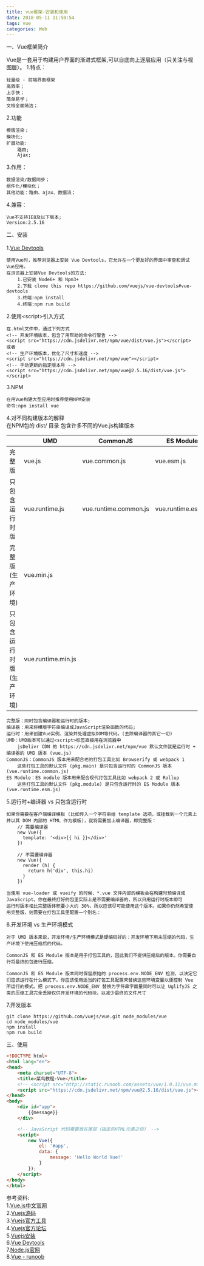 ```yaml
---
title: vue框架-安装和使用
date: 2018-05-11 11:50:54
tags: vue
categories: Web
---
```


一、Vue框架简介

<!--more-->

Vue是一套用于构建用户界面的渐进式框架,可以自底向上逐层应用（只关注与视图层）。
1.特点：	
	
	轻量级 - 前端界面框架
	高效率；
	上手快；
	简单易学；
	文档全面简洁；
2.功能
	
	模版渲染；
	模块化;
	扩展功能:
		路由;
		Ajax;
3.作用：

	数据渲染/数据同步；
	组件化/模块化；
	其他功能：路由、ajax、数据流；
4.兼容：
	
	Vue不支持IE8及以下版本;
	Version:2.5.16
	
二、安装<br>	
1.[Vue Devtools](https://github.com/vuejs/vue-devtools#vue-devtools)

	使用Vue时，推荐浏览器上安装	Vue Devtools，它允许在一个更友好的界面中审查和调试Vue应用。
	在浏览器上安装Vue Devtools的方法:
		1.已安装 Node6+ 和 Npm3+ 
		2.下载 clone this repo https://github.com/vuejs/vue-devtools#vue-devtools
		3.终端:npm install
		4.终端:npm run build
2.使用&lt;script&gt;引入方式
	
	在.html文件中，通过下列方式
	<!-- 开发环境版本，包含了用帮助的命令行警告 -->
	<script src="https://cdn.jsdelivr.net/npm/vue/dist/vue.js"></script>
	或者
	<!-- 生产环境版本，优化了尺寸和速度 -->
	<script src="https://cdn.jsdelivr.net/npm/vue"></script>
	<!-- 手动更新的指定版本号 -->
	<script src="https://cdn.jsdelivr.net/npm/vue@2.5.16/dist/vue.js"></script>
3.NPM 
	
	在用Vue构建大型应用时推荐使用NPM安装
	命令:npm install vue
4.对不同构建版本的解释<br>
在NPM包的 dist/ 目录 包含许多不同的Vue.js构建版本<br>

||UMD|CommonJS|ES Module|
|---|---|---|---|
|完整版|vue.js|vue.common.js|vue.esm.js|
|只包含运行时版|vue.runtime.js|vue.runtime.common.js|vue.runtime.esm.js|
|完整版(生产环境)|vue.min.js|||
|只包含运行时版(生产环境)|vue.runtime.min.js|||

	完整版：同时包含编译器和运行时的版本;
	编译器：用来将模版字符串编译成JavaScript渲染函数的代码;
	运行时：用来创建Vue实例、渲染并处理虚拟DOM等代码。(去除编译器的其它一切)
	UMD：UMD版本可以通过<script>标签直接用在浏览器中
		jsDelivr CDN 的 https://cdn.jsdelivr.net/npm/vue 默认文件就是运行时 + 编译器的 UMD 版本 (vue.js)
	CommonJS：CommonJS 版本用来配合老的打包工具比如 Browserify 或 webpack 1
		这些打包工具的默认文件 (pkg.main) 是只包含运行时的 CommonJS 版本 (vue.runtime.common.js)
	ES Module：ES module 版本用来配合现代打包工具比如 webpack 2 或 Rollup
		这些打包工具的默认文件 (pkg.module) 是只包含运行时的 ES Module 版本 (vue.runtime.esm.js)
5.运行时+编译器 vs 只包含运行时

	如果你需要在客户端编译模板 (比如传入一个字符串给 template 选项，或挂载到一个元素上并以其 DOM 内部的 HTML 作为模板)，就将需要加上编译器，即完整版：
		// 需要编译器
		new Vue({
		  template: '<div>{{ hi }}</div>'
		})
		
		// 不需要编译器
		new Vue({
		  render (h) {
		    return h('div', this.hi)
		  }
		})

	当使用 vue-loader 或 vueify 的时候，*.vue 文件内部的模板会在构建时预编译成 JavaScript。你在最终打好的包里实际上是不需要编译器的，所以只用运行时版本即可		
	运行时版本相比完整版体积要小大约 30%，所以应该尽可能使用这个版本。如果你仍然希望使用完整版，则需要在打包工具里配置一个别名：
6.开发环境 vs 生产环境模式

	对于 UMD 版本来说，开发环境/生产环境模式是硬编码好的：开发环境下用未压缩的代码，生产环境下使用压缩后的代码。

	CommonJS 和 ES Module 版本是用于打包工具的，因此我们不提供压缩后的版本。你需要自行将最终的包进行压缩。

	CommonJS 和 ES Module 版本同时保留原始的 process.env.NODE_ENV 检测，以决定它们应该运行在什么模式下。你应该使用适当的打包工具配置来替换这些环境变量以便控制 Vue 所运行的模式。把 process.env.NODE_ENV 替换为字符串字面量同时可以让 UglifyJS 之类的压缩工具完全丢掉仅供开发环境的代码块，以减少最终的文件尺寸
7.开发版本
	
	git clone https://github.com/vuejs/vue.git node_modules/vue
	cd node_modules/vue
	npm install
	npm run build	
三、使用<br>

``` html
<!DOCTYPE html>
<html lang="en">
<head>
    <meta charset="UTF-8">
    <title>菜鸟教程-Vue</title>
    <!-- <script src="http://static.runoob.com/assets/vue/1.0.11/vue.min.js"></script> -->
    <script src="https://cdn.jsdelivr.net/npm/vue@2.5.16/dist/vue.js"></script>
</head>
<body>
    <div id="app">
        {{message}}
    </div>

    <!-- JavaScript 代码需要放在尾部（指定的HTML元素之后） -->
    <script>
        new Vue({
            el: '#app',
            data: {
                message: 'Hello World Vue!'
            }
        });
    </script>
</body>
</html>

```
	
参考资料:		
1.[Vue.js中文官网](https://cn.vuejs.org)<br>
2.[Vuejs源码](https://github.com/vuejs/vue)<br>
3.[Vuejs官方工具](https://github.com/vuejs)<br>
4.[Vuejs官方论坛](https://forum.vuejs.org/)<br>
5.[Vuejs安装](https://cn.vuejs.org/v2/guide/installation.html)<br>
6.[Vue Devtools](https://github.com/vuejs/vue-devtools#vue-devtools)<br>
7.[Node.js官网](http://nodejs.cn)<br>
8.[Vue - runoob](http://www.runoob.com/w3cnote/vue-js-quickstart.html)

